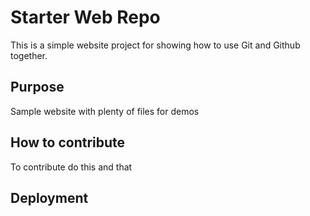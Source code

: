 # Starter Web Repo

This is a simple website project for showing how to use Git and Github together.

## Purpose

Sample website with plenty of files for demos

## How to contribute

To contribute do this and that

## Deployment
